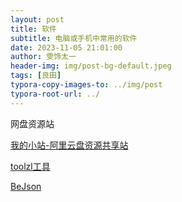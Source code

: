 ```yaml
---
layout: post
title: 软件
subtitle: 电脑或手机中常用的软件
date: 2023-11-05 21:01:00
author: 雯饰太一
header-img: img/post-bg-default.jpeg
tags: [良田]
typora-copy-images-to: ../img/post
typora-root-url: ../
---
```


网盘资源站

[我的小站-阿里云盘资源共享站](https://pan666.net/)

[toolzl工具](https://www.toolzl.com/)

[BeJson](https://www.bejson.com/)